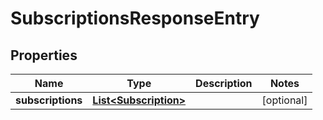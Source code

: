 # SubscriptionsResponseEntry

## Properties
| Name              | Type                                            | Description | Notes      |
| ----------------- | ----------------------------------------------- | ----------- | ---------- |
| **subscriptions** | [**List&lt;Subscription&gt;**](Subscription.md) |             | [optional] |
